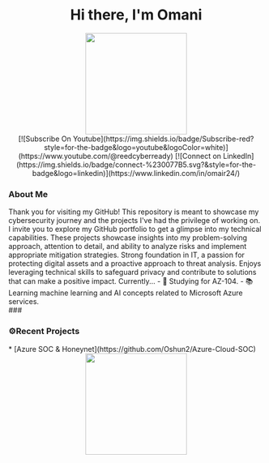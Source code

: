<div align="center">
<h1>Hi there, I'm Omani</h1>
</div>
<div align="center">
<img height="200" src="https://gitlab.com/iruldanet/iruldanet/-/raw/main/img/gitlab-readme-banner-headerv4.gif" />
</div>

<div align="center">
   [![Subscribe On Youtube](https://img.shields.io/badge/Subscribe-red?style=for-the-badge&logo=youtube&logoColor=white)](https://www.youtube.com/@reedcyberready)
   [![Connect on LinkedIn](https://img.shields.io/badge/connect-%230077B5.svg?&style=for-the-badge&logo=linkedin)](https://www.linkedin.com/in/omair24/)
</div>
</div>
 <!-- About and stuffs -->
<h3 align="left">About Me</h3>
Thank you for visiting my GitHub! This repository is meant to showcase my cybersecurity journey and the projects I've had the privilege of working on.
I invite you to explore my GitHub portfolio to get a glimpse into my technical capabilities. These projects showcase insights into my problem-solving approach, attention to detail, and ability to analyze risks and implement appropriate mitigation strategies. Strong foundation in IT, a passion for protecting digital assets and a proactive approach to threat analysis. Enjoys leveraging technical skills to safeguard privacy and contribute to solutions that can make a positive impact.
Currently...
- 🔭 Studying for AZ-104.
- 📚 Learning machine learning and AI concepts related to Microsoft Azure services.
<br />
### <!-- Projects -->
<h3 align="left">⚙️Recent Projects</h3>
* [Azure SOC & Honeynet](https://github.com/Oshun2/Azure-Cloud-SOC)
 <!-- Footer Banner, Bye Bye -->
<div align="center">
<img height="200" src="https://gitlab.com/iruldanet/iruldanet/-/raw/main/img/gitlab-readme-banner-footer.gif" />
</div>








